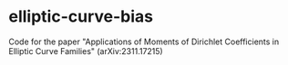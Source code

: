 # elliptic-curve-bias
Code for the paper "Applications of Moments of Dirichlet Coefficients in Elliptic Curve Families" (arXiv:2311.17215) 

